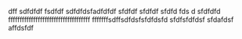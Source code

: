 
dff
sdfdfdf
fsdfdf
sdfdfdsfadfdfdf
sfdfdf
sfdfdf
sfdfd  fds d
sfdfdfd
ffffffffffffffffffffffffffffffffffff
fffffffsdffsdfdsfsfdfdsfd
sfdfsfdfdsf
sfdafdsf
affdsfdf
